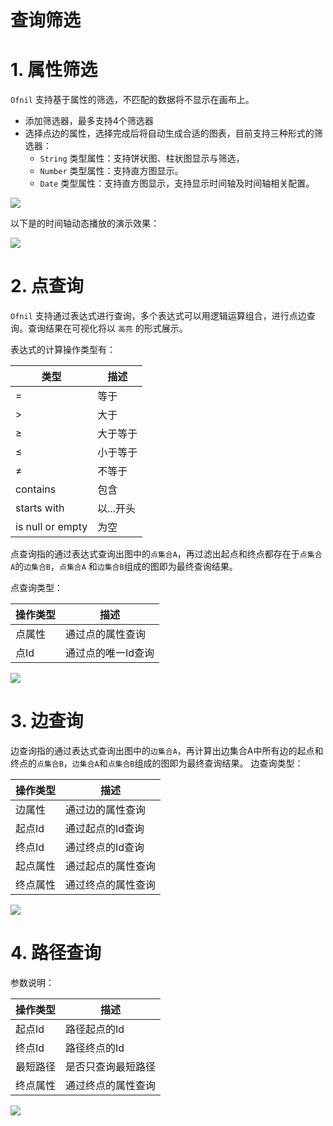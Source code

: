 # 查询筛选

# 1. 属性筛选

`Ofnil` 支持基于属性的筛选，不匹配的数据将不显示在画布上。

- 添加筛选器，最多支持4个筛选器
- 选择点边的属性，选择完成后将自动生成合适的图表，目前支持三种形式的筛选器：
    - `String` 类型属性：支持饼状图、柱状图显示与筛选，
    - `Number` 类型属性：支持直方图显示。
    - `Date`  类型属性：支持直方图显示，支持显示时间轴及时间轴相关配置。

![](https://static.kasma.ai/document/202405271815318.png?x-oss-process=style/document)

以下是的时间轴动态播放的演示效果：

![](https://static.kasma.ai/document/202405271815322.gif?x-oss-process=style/document)

# 2. 点查询

`Ofnil` 支持通过表达式进行查询，多个表达式可以用逻辑运算组合，进行点边查询。查询结果在可视化将以 `高亮` 的形式展示。

表达式的计算操作类型有：

| 类型 | 描述 |
| --- | --- |
| = | 等于 |
| > | 大于 |
| ≥ | 大于等于 |
| ≤ | 小于等于 |
| ≠ | 不等于 |
| contains | 包含 |
| starts with | 以...开头 |
| is null or empty | 为空 |

点查询指的通过表达式查询出图中的`点集合A`，再过滤出起点和终点都存在于`点集合A`的`边集合B`，`点集合A` 和`边集合B`组成的图即为最终查询结果。

点查询类型：

| 操作类型 | 描述 |
| --- | --- |
| 点属性 | 通过点的属性查询 |
| 点Id | 通过点的唯一Id查询 |

![](https://static.kasma.ai/document/202405271815320.png?x-oss-process=style/document)

# 3. 边查询

边查询指的通过表达式查询出图中的`边集合A`，再计算出边集合A中所有边的起点和终点的`点集合B`，`边集合A`和`点集合B`组成的图即为最终查询结果。
边查询类型：

| 操作类型 | 描述 |
| --- | --- |
| 边属性 | 通过边的属性查询 |
| 起点Id | 通过起点的Id查询 |
| 终点Id | 通过终点的Id查询 |
| 起点属性 | 通过起点的属性查询 |
| 终点属性 | 通过终点的属性查询 |

![](https://static.kasma.ai/document/202405271815321.png?x-oss-process=style/document)

# 4. 路径查询

参数说明：

| 操作类型 | 描述 |
| --- | --- |
| 起点Id | 路径起点的Id |
| 终点Id | 路径终点的Id |
| 最短路径 | 是否只查询最短路径 |
| 终点属性 | 通过终点的属性查询 |

![](https://static.kasma.ai/document/202405271815319.png?x-oss-process=style/document)